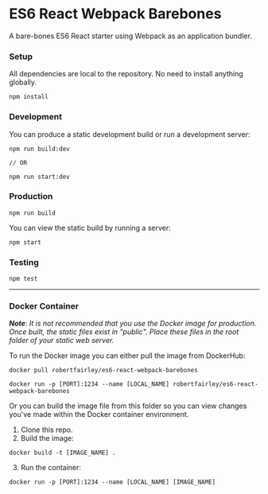 # ES6 React Webpack Barebones

A bare-bones ES6 React starter using Webpack as an application bundler.

### Setup

All dependencies are local to the repository. No need to install anything globally.

```shell
npm install
```

### Development

You can produce a static development build or run a development server:

```shell
npm run build:dev

// OR

npm run start:dev
```

### Production

```shell
npm run build
```

You can view the static build by running a server:
```shell
npm start
```

### Testing

```shell
npm test
```

---

### Docker Container
***Note***: *It is not recommended that you use the Docker image for production. Once built, the static files exist in "public". Place these files in the root folder of your static web server.*

To run the Docker image you can either pull the image from DockerHub:
```shell
docker pull robertfairley/es6-react-webpack-barebones

docker run -p [PORT]:1234 --name [LOCAL_NAME] robertfairley/es6-react-webpack-barebones
```

Or you can build the image file from this folder so you can view changes you've made
within the Docker container environment.

1. Clone this repo.
2. Build the image:
```shell
docker build -t [IMAGE_NAME] .
```
3. Run the container:
```shell
docker run -p [PORT]:1234 --name [LOCAL_NAME] [IMAGE_NAME]
```
